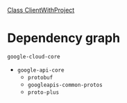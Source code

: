 
[Class ClientWithProject](https://cloud.google.com/python/docs/reference/google-cloud-core/latest/google.cloud.client.ClientWithProject)

# Dependency graph

`google-cloud-core`
- `google-api-core`
  - `protobuf`
  - `googleapis-common-protos`
  - `proto-plus`
